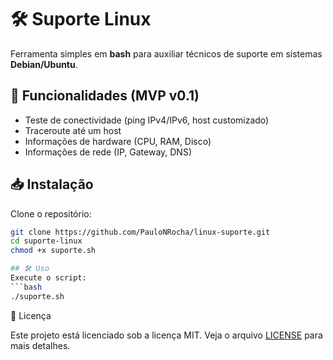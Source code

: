 # 🛠️ Suporte Linux

Ferramenta simples em **bash** para auxiliar técnicos de suporte em sistemas **Debian/Ubuntu**.

## 🚀 Funcionalidades (MVP v0.1)
- Teste de conectividade (ping IPv4/IPv6, host customizado)
- Traceroute até um host
- Informações de hardware (CPU, RAM, Disco)
- Informações de rede (IP, Gateway, DNS)

## 📥 Instalação
Clone o repositório:
```bash
git clone https://github.com/PauloNRocha/linux-suporte.git
cd suporte-linux
chmod +x suporte.sh

## 🛠️ Uso
Execute o script:
```bash
./suporte.sh
```

📜 Licença

Este projeto está licenciado sob a licença MIT. Veja o arquivo [LICENSE](LICENSE) para mais detalhes.
